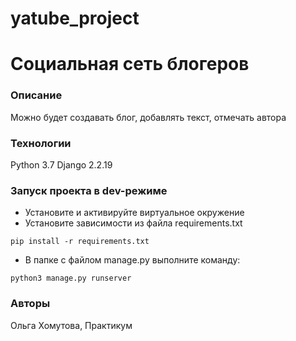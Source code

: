 # yatube_project

# Социальная сеть блогеров
### Описание
Можно будет создавать блог, добавлять текст, отмечать автора
### Технологии
Python 3.7
Django 2.2.19
### Запуск проекта в dev-режиме
- Установите и активируйте виртуальное окружение
- Установите зависимости из файла requirements.txt
```
pip install -r requirements.txt
``` 
- В папке с файлом manage.py выполните команду:
```
python3 manage.py runserver
```
### Авторы
Ольга Хомутова, Практикум 

